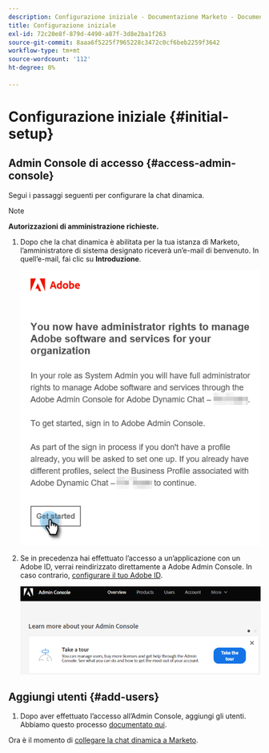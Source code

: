 ```yaml
---
description: Configurazione iniziale - Documentazione Marketo - Documentazione del prodotto
title: Configurazione iniziale
exl-id: 72c20e8f-879d-4490-a87f-3d8e2ba1f263
source-git-commit: 8aaa6f5225f7965228c3472c0cf6beb2259f3642
workflow-type: tm+mt
source-wordcount: '112'
ht-degree: 0%

---
```


# Configurazione iniziale {#initial-setup}

## Admin Console di accesso {#access-admin-console}

Segui i passaggi seguenti per configurare la chat dinamica.

>[!NOTE]
>
>**Autorizzazioni di amministrazione richieste.**

1. Dopo che la chat dinamica è abilitata per la tua istanza di Marketo, l’amministratore di sistema designato riceverà un’e-mail di benvenuto. In quell’e-mail, fai clic su **Introduzione**.

   ![](assets/initial-setup-1.png)

1. Se in precedenza hai effettuato l’accesso a un’applicazione con un Adobe ID, verrai reindirizzato direttamente a Adobe Admin Console. In caso contrario, [configurare il tuo Adobe ID](https://helpx.adobe.com/manage-account/using/create-update-adobe-id.html).

   ![](assets/initial-setup-2.png)

## Aggiungi utenti {#add-users}

1. Dopo aver effettuato l’accesso all’Admin Console, aggiungi gli utenti. Abbiamo questo processo [documentato qui](/help/marketo/product-docs/demand-generation/dynamic-chat/add-or-remove-chat-users.md#add-a-chat-user).

Ora è il momento di [collegare la chat dinamica a Marketo](/help/marketo/product-docs/demand-generation/dynamic-chat/connect-dynamic-chat-to-marketo.md).
